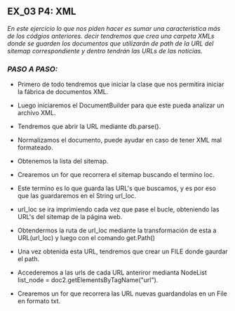 ## EX_03 P4: XML

*En este ejercicio lo que nos piden hacer es sumar una caracteristica más de los códgios anteriores. 
decir tendremos que crea una carpeta XMLs donde se guarden los documentos que utilizarán 
de path de la URL del sitemap correspondiente y dentro tendrán las URLs de las noticias.*


### *PASO A PASO:*

* Primero de todo tendremos que iniciar la clase que nos permitira iniciar la fábrica de documentos XML.
* Luego iniciaremos el DocumentBuilder para que este pueda analizar un archivo XML.
* Tendremos que abrir la URL mediante db.parse().
* Normalizamos el documento, puede ayudar en caso de tener XML mal formateado.
* Obtenemos la lista del sitemap.
* Crearemos un for que recorrera el sitemap buscando el termino loc.
* Este termino es lo que guarda las URL's que buscamos, y es por eso que las guardaremos en el String url_loc.
* url_loc se ira imprimiendo cada vez que pase el bucle, obteniendo las URL's del sitemap de la página web.
* Obtendermos la ruta de url_loc mediante la transformación de esta a URL(url_loc) y luego con el comando get.Path()
* Una vez obtenida esta URL, tendremos que crear un FILE donde gaurdar el path.

* Accederemos a las urls de cada URL anteriror medianta  NodeList list_node = doc2.getElementsByTagName("url").
* Crearemos un for que recorrera las URL nuevas guardandolas en un File en formato txt.